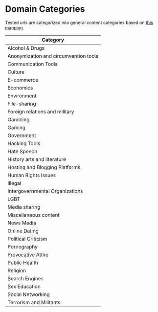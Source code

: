 # Domain Categories

Tested urls are categorized into general content categories based on [this mapping](../pipeline/metadata/data/domain_categories.csv).

| Category |
| -------- |
| Alcohol & Drugs |
| Anonymization and circumvention tools |
| Communication Tools |
| Culture |
| E-commerce |
| Economics |
| Environment |
| File-sharing |
| Foreign relations and military |
| Gambling |
| Gaming |
| Government |
| Hacking Tools |
| Hate Speech |
| History arts and literature |
| Hosting and Blogging Platforms |
| Human Rights Issues |
| Illegal |
| Intergovernmental Organizations |
| LGBT |
| Media sharing |
| Miscellaneous content |
| News Media |
| Online Dating |
| Political Criticism |
| Pornography |
| Provocative Attire |
| Public Health |
| Religion |
| Search Engines |
| Sex Education |
| Social Networking |
| Terrorism and Militants |